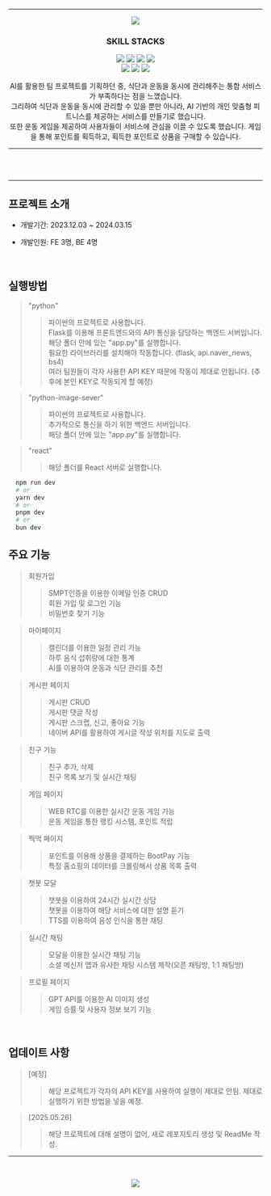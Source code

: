 *****
<p align='center'>
  <img src= "https://capsule-render.vercel.app/api?type=soft&color=auto&text=FitMe&fontSize=50&animation=twinkling"/>
</p>

<h3 align='center'>
  SKILL STACKS <br/>
</h3>
<p align='center'>
  <img src="https://img.shields.io/badge/javascript-%23323330.svg?style=for-the-badge&logo=javascript&logoColor=%23F7DF1E"/>
  <img src="https://img.shields.io/badge/html5-%23E34F26.svg?style=for-the-badge&logo=html5&logoColor=white"/>
  <img src="https://img.shields.io/badge/flask-%23000.svg?style=for-the-badge&logo=flask&logoColor=white"/>
  <img src="https://img.shields.io/badge/react-%2320232a.svg?style=for-the-badge&logo=react&logoColor=%2361DAFB"/>
  <br/>
  <img src="https://img.shields.io/badge/jquery-%230769AD.svg?style=for-the-badge&logo=jquery&logoColor=white"/>
  <img src="https://img.shields.io/badge/-selenium-%43B02A?style=for-the-badge&logo=selenium&logoColor=white"/>
  <img src="https://img.shields.io/badge/chatGPT-74aa9c?style=for-the-badge&logo=openai&logoColor=white"/>
  
</br>
<p align='center'>
AI를 활용한 팀 프로젝트를 기획하던 중, 식단과 운동을 동시에 관리해주는 통합 서비스가 부족하다는 점을 느꼈습니다.</br>
그리하여 식단과 운동을 동시에 관리할 수 있을 뿐만 아니라, AI 기반의 개인 맞춤형 피트니스를 제공하는 서비스를 만들기로 했습니다.</br>
또한 운동 게임을 제공하여 사용자들이 서비스에 관심을 이끌 수 있도록 했습니다. 게임을 통해 포인트를 획득하고, 획득한 포인트로 상품을 구매할 수 있습니다.</br>
</p>

*****

<br/><br/>



*****

##  프로젝트 소개
+ 개발기간: 2023.12.03 ~ 2024.03.15
  
+ 개발인원: FE 3명, BE 4명

<br/>

## 실행방법
> "python"
>> 파이썬의 프로젝트로 사용합니다.<br/>
>> Flask를 이용해 프론트엔드와의 API 통신을 담당하는 백엔드 서버입니다.<br/>
>> 해당 폴더 안에 있는 "app.py"를 실행합니다.<br/>
>> 필요한 라이브러리를 설치해야 작동합니다. (flask, api.naver_news, bs4)<br/>
>> 여러 팀원들이 각자 사용한 API KEY 때문에 작동이 제대로 안됩니다. (추후에 본인 KEY로 작동되게 할 예정)

> "python-image-sever"
>> 파이썬의 프로젝트로 사용합니다.<br/>
>> 추가적으로 통신을 하기 위한 백엔드 서버입니다.<br/>
>> 해당 폴더 안에 있는 "app.py"를 실행합니다.<br/>

> "react"
>> 해당 폴더를 React 서버로 실행합니다.<br/>
```bash
  npm run dev
  # or
  yarn dev
  # or
  pnpm dev
  # or
  bun dev
```

## 주요 기능
> 회원가입
>> SMPT인증을 이용한 이메일 인증 CRUD<br/>
>> 회원 가입 및 로그인 기능<br/>
>> 비밀번호 찾기 기능<br/>

> 마이페이지
>> 캘린더를 이용한 일정 관리 기능<br/>
>> 하루 음식 섭취량에 대한 통계<br/>
>> AI를 이용하여 운동과 식단 관리를 추천<br/>

> 게시판 페이지
>> 게시판 CRUD<br/>
>> 게시판 댓글 작성<br/>
>> 게시판 스크랩, 신고, 좋아요 기능<br/>
>> 네이버 API를 활용하여 게시글 작성 위치를 지도로 출력<br/>

> 친구 기능
>> 친구 추가, 삭제<br/>
>> 친구 목록 보기 및 실시간 채팅<br/>

> 게임 페이지
>> WEB RTC를 이용한 실시간 운동 게임 기능<br/>
>> 운동 게임을 통한 랭킹 시스템, 포인트 적립<br/>

> 찍먹 페이지
>> 포인트를 이용해 상품을 결제하는 BootPay 기능<br/>
>> 특정 홈쇼핑의 데이터를 크롤링해서 상품 목록 출력<br/>

> 챗봇 모달
>> 챗봇을 이용하여 24시간 실시간 상담<br/>
>> 챗봇을 이용하여 해당 서비스에 대한 설명 듣기<br/>
>> TTS를 이용하여 음성 인식을 통한 채팅<br/>

> 실시간 채팅
>> 모달을 이용한 실시간 채팅 기능<br/>
>> 소셜 메신저 앱과 유사한 채팅 시스템 제작(오픈 채팅방, 1:1 채팅방)<br/>

> 프로필 페이지
>> GPT API를 이용한 AI 이미지 생성<br/>
>> 게임 승률 및 사용자 정보 보기 기능<br/>
<br/>

## 업데이트 사항
>[예정]
>>해당 프로젝트가 각자의 API KEY를 사용하여 실행이 제대로 안됨. 제대로 실행하기 위한 방법을 넣을 예정.

>[2025.05.26]
>>해당 프로젝트에 대해 설명이 없어, 새로 레포지토리 생성 및 ReadMe 작성.

*****

<br/>

<p align='center'>
  <a href="https://minsehong.github.io/">
    <img src="https://capsule-render.vercel.app/api?type=cylinder&color=auto&text=More%20About%20Project&fontAlignY=45&fontSize=40&height=150&animation=blinking&desc=https://minsehong.github.io/&descAlignY=70">
    </img>
  </a>
</p>

